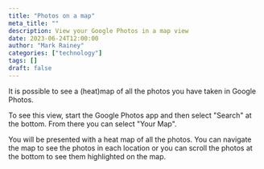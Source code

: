 ```yaml
---
title: "Photos on a map"
meta_title: ""
description: View your Google Photos in a map view
date: 2023-06-24T12:00:00
author: "Mark Rainey"
categories: ["technology"]
tags: []
draft: false
---
```


It is possible to see a (heat)map of all the photos you have taken in Google Photos.


To see this view, start the Google Photos app and then select "Search" at the bottom. From there you can select "Your Map".

You will be presented with a heat map of all the photos. You can navigate the map to see the photos in each location or you can scroll the photos at the bottom to see them highlighted on the map.

